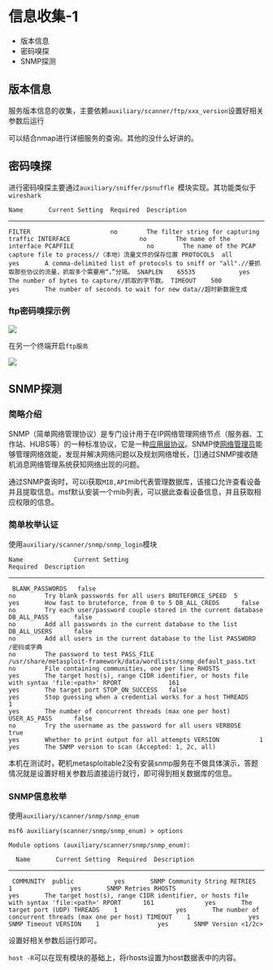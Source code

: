 # 信息收集-1

* 版本信息
* 密码嗅探
* SNMP探测

## 版本信息

服务版本信息的收集，主要依赖`auxiliary/scanner/ftp/xxx_version`设置好相关参数后运行

可以结合nmap进行详细服务的查询。其他的没什么好讲的。

## 密码嗅探

进行密码嗅探主要通过`auxiliary/sniffer/psnuffle `模块实现。其功能类似于`wireshark`

`Name       Current Setting  Required  Description`

----       ---------------  --------  -----------
  `FILTER                      no        The filter string for capturing traffic
  INTERFACE                   no        The name of the interface
  PCAPFILE                    no        The name of the PCAP capture file to process//（本地）流量文件的保存位置
  PROTOCOLS  all              yes       A comma-delimited list of protocols to sniff or "all".//要抓取那些协议的流量，抓取多个需要用“，”分隔。
  SNAPLEN    65535            yes       The number of bytes to capture//抓取的字节数。
  TIMEOUT    500              yes       The number of seconds to wait for new data//超时新数据生成`

### ftp密码嗅探示例

![](C:\Users\Aurora\OneDrive\桌面\Metasploit\17-3.1.png)

在另一个终端开启`ftp服务`

![](C:\Users\Aurora\OneDrive\桌面\Metasploit\17-3.2.png)

## SNMP探测

### 简略介绍

SNMP（简单网络管理协议）是专门设计用于在IP网络管理网络节点（服务器、工作站、HUBS等）的一种标准协议，它是一种[应用层协议](https://baike.sogou.com/lemma/ShowInnerLink.htm?lemmaId=68739594&ss_c=ssc.citiao.link)。SNMP使[网络管理员](https://baike.sogou.com/lemma/ShowInnerLink.htm?lemmaId=795592&ss_c=ssc.citiao.link)能够管理网络效能，发现并解决网络问题以及规划网络增长，[[1\]](https://baike.sogou.com/v31934.htm?fromTitle=SNMP#quote1)通过SNMP接收随机消息网络管理系统获知网络出现的问题。

通过SNMP查询时，可以i获取`MIB,API`mib代表管理数据库，该接口允许查看设备并且提取信息。msf默认安装一个mib列表，可以据此查看设备信息，并且获取相应权限的信息。

### 简单枚举认证

使用`auxiliary/scanner/snmp/snmp_login`模块

 `Name              Current Setting                                                       Required  Description`
----              ---------------                                                       --------  -----------
  ` BLANK_PASSWORDS   false                                                                 no        Try blank passwords for all users
   BRUTEFORCE_SPEED  5                                                                     yes       How fast to bruteforce, from 0 to 5
   DB_ALL_CREDS      false                                                                 no        Try each user/password couple stored in the current database
   DB_ALL_PASS       false                                                                 no        Add all passwords in the current database to the list
   DB_ALL_USERS      false                                                                 no        Add all users in the current database to the list
   PASSWORD          /密码或字典                                                            no        The password to test
   PASS_FILE         /usr/share/metasploit-framework/data/wordlists/snmp_default_pass.txt  no        File containing communities, one per line
   RHOSTS                                                                                  yes       The target host(s), range CIDR identifier, or hosts file with syntax 'file:<path>'
   RPORT             161                                                                   yes       The target port
   STOP_ON_SUCCESS   false                                                                 yes       Stop guessing when a credential works for a host
   THREADS           1                                                                     yes       The number of concurrent threads (max one per host)
   USER_AS_PASS      false                                                                 no        Try the username as the password for all users
   VERBOSE           true                                                                  yes       Whether to print output for all attempts
   VERSION           1                                                                     yes       The SNMP version to scan (Accepted: 1, 2c, all)`

本机在测试时，靶机metasploitable2没有安装snmp服务在不做具体演示，答题情况就是设置好相关参数后直接运行就行，即可得到相关数据库的信息。

### SNMP信息枚举

使用`auxiliary/scanner/snmp/snmp_enum`

`msf6 auxiliary(scanner/snmp/snmp_enum) > options`

`Module options (auxiliary/scanner/snmp/snmp_enum):`

 `  Name       Current Setting  Required  Description`
----       ---------------  --------  -----------
  ` COMMUNITY  public           yes       SNMP Community String
   RETRIES    1                yes       SNMP Retries
   RHOSTS                      yes       The target host(s), range CIDR identifier, or hosts file with syntax 'file:<path>'
   RPORT      161              yes       The target port (UDP)
   THREADS    1                yes       The number of concurrent threads (max one per host)
   TIMEOUT    1                yes       SNMP Timeout
   VERSION    1                yes       SNMP Version <1/2c>`

设置好相关参数后运行即可。

`host -R`可以在现有模块的基础上，将rhosts设置为host数据表中的内容。 
